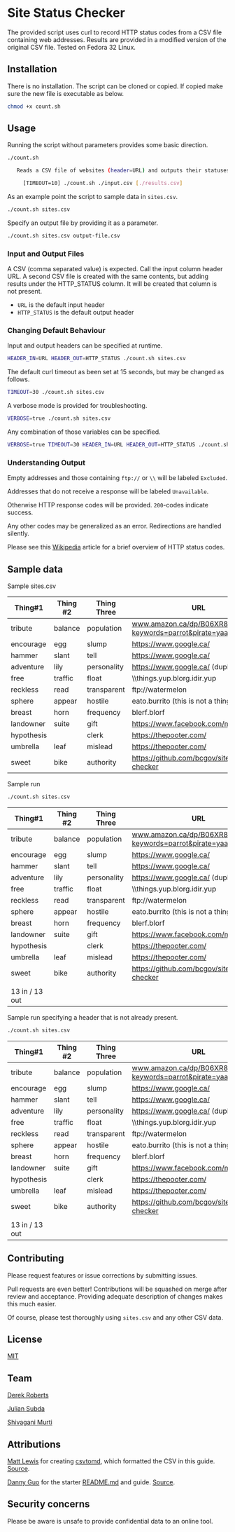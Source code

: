 # Site Status Checker

The provided script uses curl to record HTTP status codes from a CSV file containing web addresses.  Results are provided in a modified version of the original CSV file.  Tested on Fedora 32 Linux.

## Installation

There is no installation.  The script can be cloned or copied.  If copied make sure the new file is executable as below.

```bash
chmod +x count.sh
```

## Usage

Running the script without parameters provides some basic direction.

```bash
./count.sh 

   Reads a CSV file of websites (header=URL) and outputs their statuses (header=HTTP_STATUS)

     [TIMEOUT=10] ./count.sh ./input.csv [./results.csv]
```

As an example point the script to sample data in `sites.csv`.


```bash
./count.sh sites.csv 
```

Specify an output file by providing it as a parameter.
```bash
./count.sh sites.csv output-file.csv
```

### Input and Output Files

A CSV (comma separated value) is expected.  Call the input column header URL.  A second CSV file is created with the same contents, but adding results under the HTTP_STATUS column.  It will be created that column is not present.

* `URL` is the default input header
* `HTTP_STATUS` is the default output header

### Changing Default Behaviour

Input and output headers can be specified at runtime.

```bash
HEADER_IN=URL HEADER_OUT=HTTP_STATUS ./count.sh sites.csv
```

The default curl timeout as been set at 15 seconds, but may be changed as follows.

```bash
TIMEOUT=30 ./count.sh sites.csv
```

A verbose mode is provided for troubleshooting.

```bash
VERBOSE=true ./count.sh sites.csv 
```

Any combination of those variables can be specified.

```bash
VERBOSE=true TIMEOUT=30 HEADER_IN=URL HEADER_OUT=HTTP_STATUS ./count.sh sites.csv
```

### Understanding Output

Empty addresses and those containing `ftp://` or `\\` will be labeled `Excluded`.

Addresses that do not receive a response will be labeled `Unavailable`.

Otherwise HTTP response codes will be provided. `200`-codes indicate success.

Any other codes may be generalized as an error.  Redirections are handled silently.

Please see this [Wikipedia](https://en.wikipedia.org/wiki/List_of_HTTP_status_codes) article for a brief overview of HTTP status codes.

## Sample data

Sample sites.csv

| Thing#1    | Thing #2 | Thing Three | URL                                                     |            | blerf       | woog      | HTTP_STATUS    | Thing_four |
| ---------- | -------- | ----------- | ------------------------------------------------------- | ---------- | ----------- | --------- | -------------- | ---------- |
| tribute    | balance  | population  | www.amazon.ca/dp/B06XR8LS2L?keywords=parrot&pirate=yaar |            | needle      | effective | response       | infinite   |
| encourage  | egg      | slump       | https://www.google.ca/                                  | first      |             | urgency   | decorative     | connection |
| hammer     | slant    | tell        | https://www.google.ca/                                  | regulation | tumble      | premature | goalkeeper     | elbow      |
| adventure  | lily     | personality | https://www.google.ca/ (duplicate!)                     | pour       | proud       | lamb      | !@#$%!!http:// | threaten   |
| free       | traffic  | float       | \\\things.yup.blorg.idir.yup                            | muscle     | gate        | carry     | hover          | butterfly  |
| reckless   | read     | transparent | ftp://watermelon                                        | prison     | photography | owe       | barrier        | conscious  |
| sphere     | appear   | hostile     | eato.burrito (this is not a thing)                      | oh         | garbage     | reform    | dressing       | gradient   |
| breast     | horn     | frequency   | blerf.blorf                                             | brink      | shaft       | award     | agriculture    | lawyer     |
| landowner  | suite    | gift        | https://www.facebook.com/marketplace                    | kid        | hip         | accept    | leg            | album      |
| hypothesis |          | clerk       | https://thepooter.com/                                  | tragedy    | retain      | decrease  | verdict        | reduction  |
| umbrella   | leaf     | mislead     | https://thepooter.com/                                  | conviction | wrap        | position  | shatter        | reflection |
| sweet      | bike     | authority   | https://github.com/bcgov/site-status-checker            | beg        | alive       | seem      | ratio          | margin     |

Sample run
```bash
./count.sh sites.csv
```

| Thing#1        | Thing #2 | Thing Three | URL                                                     |            | blerf       | woog      | HTTP_STATUS | Thing_four |
| -------------- | -------- | ----------- | ------------------------------------------------------- | ---------- | ----------- | --------- | ----------- | ---------- |
| tribute        | balance  | population  | www.amazon.ca/dp/B06XR8LS2L?keywords=parrot&pirate=yaar |            | needle      | effective | 503         | infinite   |
| encourage      | egg      | slump       | https://www.google.ca/                                  | first      |             | urgency   | 200         | connection |
| hammer         | slant    | tell        | https://www.google.ca/                                  | regulation | tumble      | premature | 200         | elbow      |
| adventure      | lily     | personality | https://www.google.ca/ (duplicate!)                     | pour       | proud       | lamb      | 200         | threaten   |
| free           | traffic  | float       | \\\things.yup.blorg.idir.yup                            | muscle     | gate        | carry     | Excluded    | butterfly  |
| reckless       | read     | transparent | ftp://watermelon                                        | prison     | photography | owe       | Excluded    | conscious  |
| sphere         | appear   | hostile     | eato.burrito (this is not a thing)                      | oh         | garbage     | reform    | Unavailable | gradient   |
| breast         | horn     | frequency   | blerf.blorf                                             | brink      | shaft       | award     | Unavailable | lawyer     |
| landowner      | suite    | gift        | https://www.facebook.com/marketplace                    | kid        | hip         | accept    | 200         | album      |
| hypothesis     |          | clerk       | https://thepooter.com/                                  | tragedy    | retain      | decrease  | 200         | reduction  |
| umbrella       | leaf     | mislead     | https://thepooter.com/                                  | conviction | wrap        | position  | 200         | reflection |
| sweet          | bike     | authority   | https://github.com/bcgov/site-status-checker            | beg        | alive       | seem      | 200         | margin     |
|                |
| 13 in / 13 out |

Sample run specifying a header that is not already present.

```bash
./count.sh sites.csv
```

| Thing#1        | Thing #2 | Thing Three | URL                                                     |            | blerf       | woog      | HTTP_STATUS    | Thing_four | CODEASUS    |
| -------------- | -------- | ----------- | ------------------------------------------------------- | ---------- | ----------- | --------- | -------------- | ---------- | ----------- |
| tribute        | balance  | population  | www.amazon.ca/dp/B06XR8LS2L?keywords=parrot&pirate=yaar |            | needle      | effective | response       | infinite   | 503         |
| encourage      | egg      | slump       | https://www.google.ca/                                  | first      |             | urgency   | decorative     | connection | 200         |
| hammer         | slant    | tell        | https://www.google.ca/                                  | regulation | tumble      | premature | goalkeeper     | elbow      | 200         |
| adventure      | lily     | personality | https://www.google.ca/ (duplicate!)                     | pour       | proud       | lamb      | !@#$%!!http:// | threaten   | 200         |
| free           | traffic  | float       | \\\things.yup.blorg.idir.yup                            | muscle     | gate        | carry     | hover          | butterfly  | Excluded    |
| reckless       | read     | transparent | ftp://watermelon                                        | prison     | photography | owe       | barrier        | conscious  | Excluded    |
| sphere         | appear   | hostile     | eato.burrito (this is not a thing)                      | oh         | garbage     | reform    | dressing       | gradient   | Unavailable |
| breast         | horn     | frequency   | blerf.blorf                                             | brink      | shaft       | award     | agriculture    | lawyer     | Unavailable |
| landowner      | suite    | gift        | https://www.facebook.com/marketplace                    | kid        | hip         | accept    | leg            | album      | 200         |
| hypothesis     |          | clerk       | https://thepooter.com/                                  | tragedy    | retain      | decrease  | verdict        | reduction  | 200         |
| umbrella       | leaf     | mislead     | https://thepooter.com/                                  | conviction | wrap        | position  | shatter        | reflection | 200         |
| sweet          | bike     | authority   | https://github.com/bcgov/site-status-checker            | beg        | alive       | seem      | ratio          | margin     | 200         |
|                |
| 13 in / 13 out |


## Contributing

Please request features or issue corrections by submitting issues.

Pull requests are even better!  Contributions will be squashed on merge after review and acceptance.  Providing adequate description of changes makes this much easier.

Of course, please test thoroughly using `sites.csv` and any other CSV data.

## License

[MIT](https://choosealicense.com/licenses/mit/)

## Team

[Derek Roberts](https://github.com/derekroberts)

[Julian Subda](https://github.com/actionanalytics)

[Shivagani Murti](https://github.com/zoyavit)

## Attributions

[Matt Lewis](https://github.com/mplewis) for creating [csvtomd](https://csvtomd.com/), which formatted the CSV in this guide.  [Source](https://github.com/mplewis/csvtomd-web).

[Danny Guo](https://github.com/dguo/make-a-readme) for the starter [README.md](https://www.makeareadme.com) and guide.  [Source](https://github.com/dguo/make-a-readme).

## Security concerns

Please be aware is unsafe to provide confidential data to an online tool.